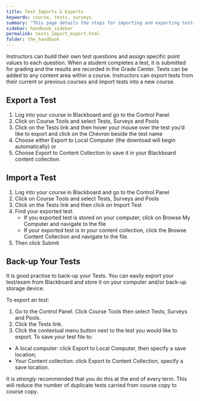 ```yaml
---
title: Test Imports & Exports
keywords: course, tests, surveys
summary: "This page details the steps for importing and exporting tests into your courses."
sidebar: handbook_sidebar
permalink: tests_import_export.html
folder: the_handbook
---
```


Instructors can build their own test questions and assign specific point values to each question. When a student completes a test, it is submitted for grading and the results are recorded in the Grade Center. Tests can be added to any content area within a course. Instructors can export tests from their current or previous courses and import tests into a new course.

## Export a Test
   1. Log into your course in Blackboard and go to the Control Panel
   2. Click on Course Tools and select Tests, Surveys and Pools
   3. Click on the Tests link and then hover your mouse over the test you’d like to export and click on the Chevron beside the test name
   4. Choose either Export to Local Computer (the download will begin automatically) or
   5. Choose Export to Content Collection to save it in your Blackboard content collection.


## Import a Test
   1. Log into your course in Blackboard and go to the Control Panel
   2. Click on Course Tools and select Tests, Surveys and Pools
   3. Click on the Tests link and then click on Import Test
   4. Find your exported test.
       - If you exported test is stored on your computer, click on Browse My Computer and navigate to the file
       - If your exported test is in your content collection, click the Browse Content Collection and navigate to the file.
   5. Then click Submit

## Back-up Your Tests

It is good practise to back-up your Tests. You can easily export your test/exam from Blackboard and store it on your computer and/or back-up storage device.

To export an test:

1. Go to the Control Panel. Click Course Tools then select Tests, Surveys and Pools.
2. Click the Tests link.
3. Click the contextual menu button next to the test you would like to export.
To save your test file to:
  *  A local computer: click Export to Local Computer, then specify a save location;
  *  Your Content collection: click Export to Content Collection, specify a save location.

It is *strongly* recommended that you do this at the end of every term. This will reduce the number of duplicate tests carried from course copy to course copy.
